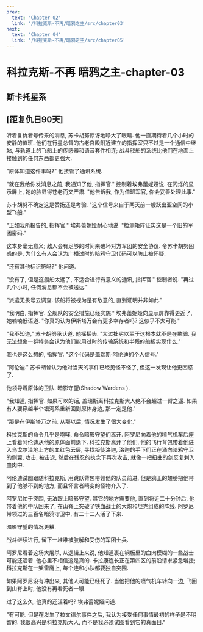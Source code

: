 ```yaml
---
prev:
  text: 'Chapter 02'
  link: '/科拉克斯-不再/暗鸦之主/src/chapter03'
next:
  text: 'Chapter 04'
  link: '/科拉克斯-不再/暗鸦之主/src/chapter05'
---
```


# 科拉克斯-不再 暗鸦之主-chapter-03

## 斯卡托星系

## [距复仇日90天]

听着复仇者号传来的消息, 苏卡胡努惊讶地睁大了眼睛. 他一直期待着几个小时的安静的值班. 他们在行星总督的古老宫殿附近建立的指挥室只不过是一个通信中继站, 与轨道上的飞船上的传感器和语音套件相连; 战斗驳船的系统比他们在地面上接触到的任何东西都更强大.

"原体知道这件事吗?" 他接管了通讯系统.

"就在我给你发消息之前, 我通知了他, 指挥官." 控制着埃弗蕾妮娅说. 在闪烁的显示屏上, 她的脸显得苍老而又严肃. "他告诉我, 作为值班军官, 你会妥善处理此事."

苏卡胡努不确定这是赞扬还是考验. "这个信号来自于两天前一艘跃出亚空间的小型飞船."

"正如我所报告的, 指挥官." 埃弗蕾妮娅耐心地说. "检测矩阵证实这是一个旧的军团密码."

这本身毫无意义; 敌人会有足够的时间来破坏对方军团的安全协议. 令苏卡胡努困惑的是, 为什么有人会认为广播过时的暗鸦守卫代码可以防止被怀疑.

"还有其他标识符吗?" 他问道.

"没有了, 但是这艘船太远了, 不适合进行有意义的通讯, 指挥官." 控制者说. "再过几个小时, 任何消息都不会被送达."

"派遣无畏号去调查. 该船将被视为是有敌意的, 直到证明并非如此."

"我明白, 指挥官. 全舰队的安全措施已经实施." 埃弗蕾妮娅向显示屏靠得更近了, 她喃喃低语道. "你真的认为伊斯塔万会有更多幸存者吗? 这似乎不太可能."

"我不知道," 苏卡胡努承认道. 他摇摇头. "太过拙劣以至于这根本就不是在欺骗. 我无法想象一群特务会认为他们能用过时的传输系统和半残的舢板实现什么."

我也是这么想的, 指挥官. "这个代码是盖瑞斯·阿伦迪的个人信号."

"阿伦迪." 苏卡胡曾认为他对当天的事件已经见怪不怪了, 但这一发现让他更困惑了.

他领导着原体的卫队. 暗影守望(Shadow Wardens ).

"我知道, 指挥官. 如果可以的话, 盖瑞斯离科拉克斯大人绝不会超过一臂之遥. 如果有人要穿越半个银河系重新回到原体身边, 那一定是他."

"那是在伊斯塔万之前. 从那以后, 情况发生了很大变化."

科拉克斯的命令几乎是咆哮, 命令暗影守望们离开. 阿罗尼向着他的喷气机车后座上看着阿伦迪从他的原体面前退下. 科拉克斯离开了他们, 他的飞行背包带着他进入乌戈尔洼地上方的血红色云层, 寻找叛徒洛迦, 洛迦的手下们正在涌向暗鸦守卫的侧翼, 攻击, 被击退, 然后在残忍的执念下再次攻击, 就像一把扭曲的剑反复刺入血肉中.

阿伦迪试图跟随科拉克斯, 用跳跃背包带领他的队员前进, 但是鸦王的翅膀把他带到了他够不到的地方, 而且怀言者畸变的怪物介入了.

阿罗尼忙于突围, 无法跟上暗影守望. 其它的地方需要他, 直到将近二十分钟后, 他带着他的中队回来了, 在山脊上突破了铁血战士的大炮和坦克组成的阵线. 阿罗尼带领过的三百名暗鸦守卫中, 有二十二人活了下来.

暗影守望的情况更糟.

战斗继续进行, 留下一堆堆被肢解和受伤的军团士兵.

阿罗尼看着这场大屠杀, 从逻辑上来说, 他知道裹在钢板里的血肉模糊的一些战士可能还活着. 他心里不相信这是真的. 卡拉康连长正在第四区的前沿请求紧急增援; 科拉克斯在一架雷鹰上, 每个连和小队都要独自突围.

如果阿罗尼没有冲出来, 其他人可能已经死了. 当他把他的喷气机车转向一边, 飞回到山脊上时, 他没有再看死者一眼.

过了这么久, 他真的还活着吗? 埃弗蕾妮娅问道.

"有可能. 但是在发生了拉文德尔事件之后, 我认为接受任何事情最初的样子是不明智的. 我很高兴是科拉克斯大人, 而不是我必须试图看到它的真面目."
